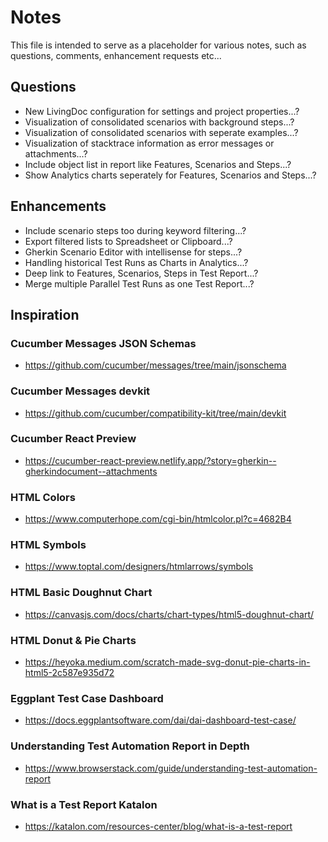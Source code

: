 # Notes
This file is intended to serve as a placeholder for various notes,
such as questions, comments, enhancement requests etc...

## Questions
* New LivingDoc configuration for settings and project properties...?
* Visualization of consolidated scenarios with background steps...?
* Visualization of consolidated scenarios with seperate examples...?
* Visualization of stacktrace information as error messages or attachments...?
* Include object list in report like Features, Scenarios and Steps...?
* Show Analytics charts seperately for Features, Scenarios and Steps...?

## Enhancements
* Include scenario steps too during keyword filtering...?
* Export filtered lists to Spreadsheet or Clipboard...?
* Gherkin Scenario Editor with intellisense for steps...?
* Handling historical Test Runs as Charts in Analytics...?
* Deep link to Features, Scenarios, Steps in Test Report...?
* Merge multiple Parallel Test Runs as one Test Report...?

## Inspiration

### Cucumber Messages JSON Schemas
* https://github.com/cucumber/messages/tree/main/jsonschema

### Cucumber Messages devkit
* https://github.com/cucumber/compatibility-kit/tree/main/devkit

### Cucumber React Preview
* https://cucumber-react-preview.netlify.app/?story=gherkin--gherkindocument--attachments

### HTML Colors
* https://www.computerhope.com/cgi-bin/htmlcolor.pl?c=4682B4

### HTML Symbols
* https://www.toptal.com/designers/htmlarrows/symbols

### HTML Basic Doughnut Chart
* https://canvasjs.com/docs/charts/chart-types/html5-doughnut-chart/

### HTML Donut & Pie Charts
* https://heyoka.medium.com/scratch-made-svg-donut-pie-charts-in-html5-2c587e935d72

### Eggplant Test Case Dashboard
* https://docs.eggplantsoftware.com/dai/dai-dashboard-test-case/

### Understanding Test Automation Report in Depth
* https://www.browserstack.com/guide/understanding-test-automation-report 

### What is a Test Report Katalon
* https://katalon.com/resources-center/blog/what-is-a-test-report

